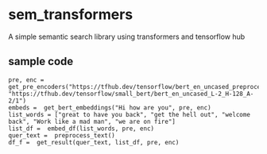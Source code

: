 # sem_transformers
A simple semantic search library using transformers and tensorflow hub

## sample code 
```
pre, enc =  get_pre_encoders("https://tfhub.dev/tensorflow/bert_en_uncased_preprocess/3", "https://tfhub.dev/tensorflow/small_bert/bert_en_uncased_L-2_H-128_A-2/1")
embeds =  get_bert_embeddings("Hi how are you", pre, enc)
list_words = ["great to have you back", "get the hell out", "welcome back", "Work like a mad man", "we are on fire"]
list_df =  embed_df(list_words, pre, enc)
quer_text =  preprocess_text()
df_f =  get_result(quer_text, list_df, pre, enc)
```
